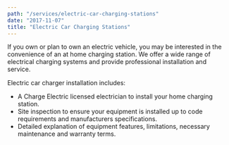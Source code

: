```yaml
---
path: "/services/electric-car-charging-stations"
date: "2017-11-07"
title: "Electric Car Charging Stations"
---
```


If you own or plan to own an electric vehicle, you may be interested in the convenience of an at home charging station. We offer a wide range of electrical charging systems and provide professional installation and service.

Electric car charger installation includes:

* A Charge Electric licensed electrician to install your home charging station.
* Site inspection to ensure your equipment is installed up to code requirements and manufacturers specifications.
* Detailed explanation of equipment features, limitations, necessary maintenance and warranty terms.

